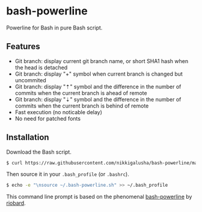 # bash-powerline

Powerline for Bash in pure Bash script.

## Features

* Git branch: display current git branch name, or short SHA1 hash when the head is detached
* Git branch: display "+" symbol when current branch is changed but uncommited
* Git branch: display "⇡" symbol and the difference in the number of commits when the current branch is ahead of remote
* Git branch: display "⇣" symbol and the difference in the number of commits when the current branch is behind of remote
* Fast execution (no noticable delay)
* No need for patched fonts

## Installation

Download the Bash script.
```bash
$ curl https://raw.githubusercontent.com/nikkigalusha/bash-powerline/master/bash-powerline.sh > ~/.bash-powerline.sh
```

Then source it in your `.bash_profile` (or `.bashrc`).
```bash
$ echo -e "\nsource ~/.bash-powerline.sh" >> ~/.bash_profile
```

This command line prompt is based on the phenomenal [bash-powerline](http://learn.makerpass.com/groups/mks-52/courses/reactorcore/course.syllabus?s=3&p=5) by [riobard](https://github.com/riobard).
